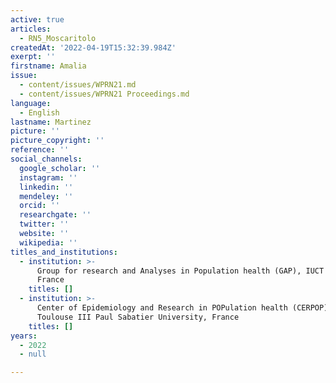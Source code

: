 ```yaml
---
active: true
articles:
  - RN5_Moscaritolo
createdAt: '2022-04-19T15:32:39.984Z'
exerpt: ''
firstname: Amalia
issue:
  - content/issues/WPRN21.md
  - content/issues/WPRN21 Proceedings.md
language:
  - English
lastname: Martinez
picture: ''
picture_copyright: ''
reference: ''
social_channels:
  google_scholar: ''
  instagram: ''
  linkedin: ''
  mendeley: ''
  orcid: ''
  researchgate: ''
  twitter: ''
  website: ''
  wikipedia: ''
titles_and_institutions:
  - institution: >-
      Group for research and Analyses in Population health (GAP), IUCT Oncopole,
      France
    titles: []
  - institution: >-
      Center of Epidemiology and Research in POPulation health (CERPOP), Inserm,
      Toulouse III Paul Sabatier University, France
    titles: []
years:
  - 2022
  - null

---
```

